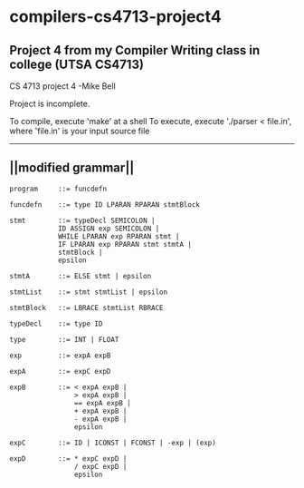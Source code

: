 # compilers-cs4713-project4
Project 4 from my Compiler Writing class in college (UTSA CS4713)
----
CS 4713 project 4
-Mike Bell


Project is incomplete.



To compile, execute 'make' at a shell
To execute, execute './parser < file.in', where 'file.in' is your input source file

--------------------
||modified grammar||
--------------------

```
program 	::=	funcdefn

funcdefn 	::=	type ID LPARAN RPARAN stmtBlock

stmt 		::=	typeDecl SEMICOLON |
			ID ASSIGN exp SEMICOLON |
			WHILE LPARAN exp RPARAN stmt |
			IF LPARAN exp RPARAN stmt stmtA |
			stmtBlock |
			epsilon

stmtA		::=	ELSE stmt | epsilon

stmtList 	::= stmt stmtList | epsilon

stmtBlock 	::= LBRACE stmtList RBRACE

typeDecl 	::= type ID

type		::=	INT | FLOAT

exp		    ::=	expA expB

expA		::=	expC expD

expB		::=	< expA expB | 
                > expA expB | 
                == expA expB | 
                + expA expB |
			    - expA expB | 
                epsilon

expC		::=	ID | ICONST | FCONST | -exp | (exp)

expD		::=	* expC expD | 
                / expC expD | 
                epsilon
```	

